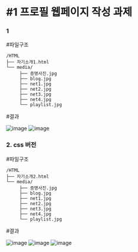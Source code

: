 # #1 프로필 웹페이지 작성 과제

### 1

#파일구조

```plain text
/HTML
├── 자기소개1.html
└── media/
     ├── 증명사진.jpg
     ├── blog.jpg
     ├── net1.jpg
     ├── net2.jpg
     ├── net3.jpg
     ├── net4.jpg
     └── playlist.jpg
```

#결과

![image](https://github.com/user-attachments/assets/b553a1ba-7cfc-42f4-b056-074ae7628622)
![image](https://github.com/user-attachments/assets/ae4398c5-4948-42f1-97f1-033c614fb13a)

### 2. css 버전

#파일구조

```plain text
/HTML
├── 자기소개2.html
└── media/
     ├── 증명사진.jpg
     ├── blog.jpg
     ├── net1.jpg
     ├── net2.jpg
     ├── net3.jpg
     ├── net4.jpg
     └── playlist.jpg
```

#결과

![image](https://github.com/user-attachments/assets/7b99daaf-966b-442e-9eb7-9228ae338676)
![image](https://github.com/user-attachments/assets/9246ad30-33b8-4235-bab6-f3528972efaa)
![image](https://github.com/user-attachments/assets/7d3c10cd-016c-437a-a588-fbc5e0ad7331)



#

